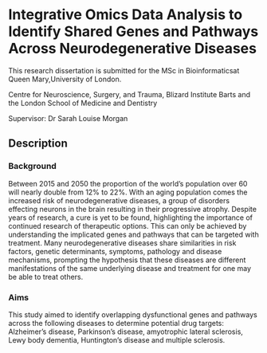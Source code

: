 # Integrative Omics Data Analysis to Identify Shared Genes and Pathways Across Neurodegenerative Diseases


This research dissertation is submitted for the MSc in Bioinformaticsat Queen Mary,University of London.

Centre for Neuroscience, Surgery, and Trauma, Blizard Institute
Barts and the London School of Medicine and Dentistry

Supervisor: Dr Sarah Louise Morgan

## Description
### Background
Between 2015 and 2050 the proportion of the world’s population over 60 will
nearly double from 12% to 22%. With an aging population comes the increased risk of
neurodegenerative diseases, a group of disorders effecting neurons in the brain resulting in
their progressive atrophy. Despite years of research, a cure is yet to be found, highlighting the
importance of continued research of therapeutic options. This can only be achieved by
understanding the implicated genes and pathways that can be targeted with treatment. Many
neurodegenerative diseases share similarities in risk factors, genetic determinants, symptoms,
pathology and disease mechanisms, prompting the hypothesis that these diseases are different
manifestations of the same underlying disease and treatment for one may be able to treat
others.

### Aims
This study aimed to identify overlapping dysfunctional genes and pathways across the
following diseases to determine potential drug targets: Alzheimer’s disease, Parkinson’s
disease, amyotrophic lateral sclerosis, Lewy body dementia, Huntington’s disease and
multiple sclerosis.
